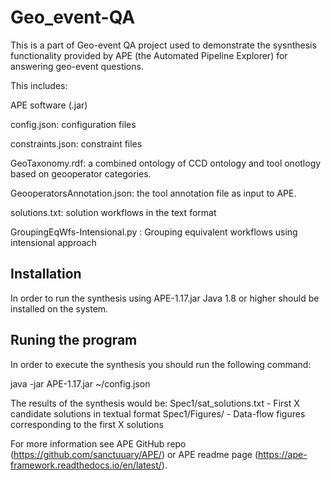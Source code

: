 # Geo_event-QA

This is a part of Geo-event QA project used to demonstrate the sysnthesis functionality provided by APE (the Automated Pipeline Explorer) for answering geo-event questions. 

This includes:

APE software (.jar)

config.json: configuration files

constraints.json: constraint files 

GeoTaxonomy.rdf: a combined ontology of CCD ontology and tool onotlogy based on geooperator categories.

GeooperatorsAnnotation.json: the tool annotation file as input to APE.

solutions.txt: solution workflows in the text format

GroupingEqWfs-Intensional.py : Grouping equivalent workflows using intensional approach


## Installation
In order to run the synthesis using APE-1.17.jar Java 1.8 or higher should be installed on the system.

## Runing the program

In order to execute the synthesis you should run the following command:

java -jar APE-1.17.jar ~/config.json

The results of the synthesis would be:
Spec1/sat_solutions.txt	-	First X candidate solutions in textual format
Spec1/Figures/		-	Data-flow figures corresponding to the first X solutions

For more information see APE GitHub repo (https://github.com/sanctuuary/APE/) or APE readme page (https://ape-framework.readthedocs.io/en/latest/).

